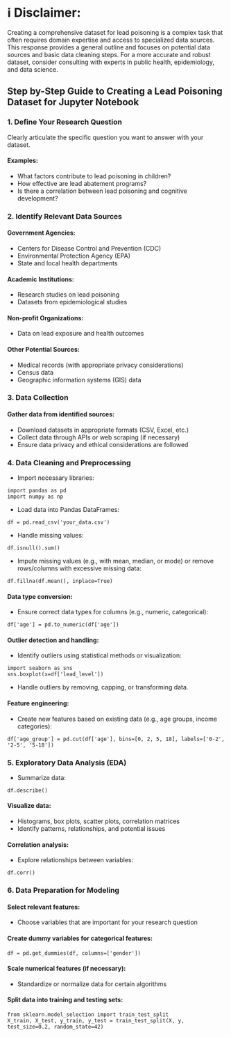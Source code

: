 # ℹ️ Disclaimer: 
Creating a comprehensive dataset for lead poisoning is a complex task that often requires domain expertise and access to specialized data sources. This response provides a general outline and focuses on potential data sources and basic data cleaning steps. For a more accurate and robust dataset, consider consulting with experts in public health, epidemiology, and data science.

## Step by-Step Guide to Creating a Lead Poisoning Dataset for Jupyter Notebook

### 1. Define Your Research Question<br>
Clearly articulate the specific question you want to answer with your dataset.

#### Examples:
- What factors contribute to lead poisoning in children?
- How effective are lead abatement programs?
- Is there a correlation between lead poisoning and cognitive development?

### 2. Identify Relevant Data Sources<br>
#### Government Agencies:
- Centers for Disease Control and Prevention (CDC)
- Environmental Protection Agency (EPA)
- State and local health departments

#### Academic Institutions:
- Research studies on lead poisoning
- Datasets from epidemiological studies

#### Non-profit Organizations:
- Data on lead exposure and health outcomes

#### Other Potential Sources:
- Medical records (with appropriate privacy considerations)
- Census data
- Geographic information systems (GIS) data

### 3. Data Collection
#### Gather data from identified sources:
- Download datasets in appropriate formats (CSV, Excel, etc.)
- Collect data through APIs or web scraping (if necessary)
- Ensure data privacy and ethical considerations are followed

### 4. Data Cleaning and Preprocessing
- Import necessary libraries:
```
import pandas as pd
import numpy as np
```

- Load data into Pandas DataFrames:
```
df = pd.read_csv('your_data.csv')
```
- Handle missing values:
```
df.isnull().sum()
```

- Impute missing values (e.g., with mean, median, or mode) or remove rows/columns with excessive missing data:
```
df.fillna(df.mean(), inplace=True)
```

#### Data type conversion:
- Ensure correct data types for columns (e.g., numeric, categorical):
```
df['age'] = pd.to_numeric(df['age'])
```
#### Outlier detection and handling:
- Identify outliers using statistical methods or visualization:
```
import seaborn as sns
sns.boxplot(x=df['lead_level'])
```
- Handle outliers by removing, capping, or transforming data.
#### Feature engineering:
- Create new features based on existing data (e.g., age groups, income categories):
```
df['age_group'] = pd.cut(df['age'], bins=[0, 2, 5, 18], labels=['0-2', '2-5', '5-18'])
```

### 5. Exploratory Data Analysis (EDA)
- Summarize data:
```
df.describe()
```
#### Visualize data:
- Histograms, box plots, scatter plots, correlation matrices
- Identify patterns, relationships, and potential issues

#### Correlation analysis:
- Explore relationships between variables:
```
df.corr()
```
### 6. Data Preparation for Modeling
####  Select relevant features:
- Choose variables that are important for your research question
#### Create dummy variables for categorical features:
```
df = pd.get_dummies(df, columns=['gender'])
```
#### Scale numerical features (if necessary):
- Standardize or normalize data for certain algorithms

#### Split data into training and testing sets:
```
from sklearn.model_selection import train_test_split
X_train, X_test, y_train, y_test = train_test_split(X, y, test_size=0.2, random_state=42)
```